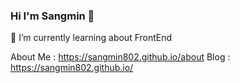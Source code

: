 ### Hi I'm Sangmin 👋
🌱 I’m currently learning about FrontEnd

About Me : https://sangmin802.github.io/about
Blog : https://sangmin802.github.io/

<!--
**sangmin802/sangmin802** is a ✨ _special_ ✨ repository because its `README.md` (this file) appears on your GitHub profile.

Here are some ideas to get you started:

- 🔭 I’m currently working on ...
- 🌱 I’m currently learning ...
- 👯 I’m looking to collaborate on ...
- 🤔 I’m looking for help with ...
- 💬 Ask me about ...
- 📫 How to reach me: ...
- 😄 Pronouns: ...
- ⚡ Fun fact: ...
-->
